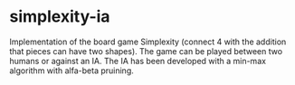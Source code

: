 # simplexity-ia
Implementation of the board game Simplexity (connect 4 with the addition that pieces can have two shapes). The game can be played between two humans or against an IA.
The IA has been developed with a min-max algorithm with alfa-beta pruining.
